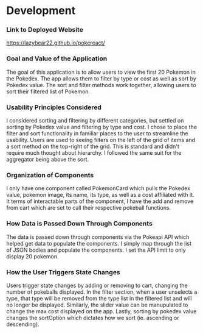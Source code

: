 # Development

### Link to Deployed Website

https://lazybear22.github.io/pokereact/

### Goal and Value of the Application

The goal of this application is to allow users to view the first 20 Pokemon in the Pokedex. The app allows them to filter by type or cost
as well as sort by Pokedex value. The sort and filter methods work together, allowing users to sort their filtered list of Pokemon.

### Usability Principles Considered

I considered sorting and filtering by different categories, but settled on sorting by Pokedex value and filtering by type and cost.
I chose to place the filter and sort functionality in familiar places to the user to streamline the usability. Users are used to seeing filters
on the left of the grid of items and a sort method on the top-right of the grid. This is standard and didn't require much thought about hierarchy.
I followed the same suit for the aggregator being above the sort.

### Organization of Components

I only have one component called PokemonCard which pulls the Pokedex value, pokemon image, its name, its type, as well as a cost affiliated with it.
It terms of interactable parts of the component, I have the add and remove from cart which are set to call their respective pokeball functions. 

### How Data is Passed Down Through Components

The data is passed down through components via the Pokeapi API which helped get data to populate the components. I simply map through the list of JSON
bodies and populate the components. I set the API limit to only display 20 pokemon.

### How the User Triggers State Changes

Users trigger state changes by adding or removing to cart, changing the number of pokeballs displayed. In the filter section, when a user 
unselects a type, that type will be removed from the type list in the filtered list and will no longer be displayed. 
Similarly, the slider value can be manupulated to change the max cost displayed on the app. Lastly, sorting by pokedex value changes the sortOption
which dictates how we sort (ie. ascending or descending).
